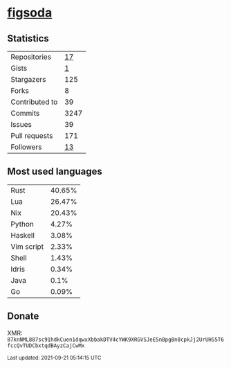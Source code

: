 
# [figsoda](https://github.com/figsoda)


## Statistics

<table>
  <tr>
    <td>Repositories</td>
    <td><a href="https://github.com/figsoda?tab=repositories">
      17
    </a></td>
  </tr>
  <tr>
    <td>Gists</td>
    <td><a href="https://gist.github.com/figsoda">
      1
    </a></td>
  </tr>
  <tr>
    <td>Stargazers</td>
    <td>125</td>
  </tr>
  <tr>
    <td>Forks</td>
    <td>8</td>
  </tr>
  <tr>
    <td>Contributed to</td>
    <td>39</td>
  </tr>
  <tr>
    <td>Commits</td>
    <td>3247</td>
  </tr>
  <tr>
    <td>Issues</td>
    <td>39</td>
  </tr>
  <tr>
    <td>Pull requests</td>
    <td>171</td>
  </tr>
  <tr>
    <td>Followers</td>
    <td><a href="https://github.com/figsoda?tab=followers">
      13
    </a></td>
  </tr>
</table>


## Most used languages

<table>
<tr><td>Rust</td><td>40.65%</td></tr><tr><td>Lua</td><td>26.47%</td></tr><tr><td>Nix</td><td>20.43%</td></tr><tr><td>Python</td><td>4.27%</td></tr><tr><td>Haskell</td><td>3.08%</td></tr><tr><td>Vim script</td><td>2.33%</td></tr><tr><td>Shell</td><td>1.43%</td></tr><tr><td>Idris</td><td>0.34%</td></tr><tr><td>Java</td><td>0.1%</td></tr><tr><td>Go</td><td>0.09%</td></tr>
</table>


## Donate

XMR: `87knNML887sc91hdkCuen1dqwxXbbakDTV4cYWK9XRGVSJeE5nBpgBn8cpkJj2UrUHS5T6fccQvTUDCbxtqdBAyzCajCwMx`


<sub>Last updated: 2021-09-21 05:14:15 UTC</sub>
